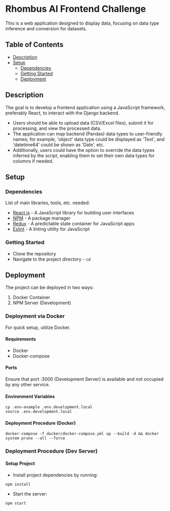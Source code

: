 # Rhombus AI Frontend Challenge

This is a web application designed to display data, focusing on data type inference and conversion for datasets.

## Table of Contents

- [Description](#description)
- [Setup](#setup)
  - [Dependencies](#dependencies)
  - [Getting Started](#getting-started)
  - [Deployment](#deployment)

## Description

The goal is to develop a frontend application using a JavaScript framework, preferably React, to interact with the Django backend.

- Users should be able to upload data (CSV/Excel files), submit it for processing, and view the processed data.
- The application can map backend (Pandas) data types to user-friendly names; for example, 'object' data type could be displayed as 'Text', and 'datetime64' could be shown as 'Date', etc.
- Additionally, users could have the option to override the data types inferred by the script, enabling them to set their own data types for columns if needed.

## Setup

### Dependencies

List of main libraries, tools, etc. needed:

- [React.js](https://reactjs.org/) - A JavaScript library for building user interfaces
- [NPM](https://www.npmjs.com/) - A package manager
- [Redux](https://redux.js.org/) - A predictable state container for JavaScript apps
- [Eslint](https://eslint.org/) - A linting utility for JavaScript

### Getting Started

- Clone the repository
- Navigate to the project directory - `cd`

## Deployment

The project can be deployed in two ways:

1. Docker Container
2. NPM Server (Development)

### Deployment via Docker

For quick setup, utilize Docker.

#### Requirements

- Docker
- Docker-compose

#### Ports

Ensure that port :3000 (Development Server) is available and not occupied by any other service.

#### Environment Variables

```shell
cp .env-example .env.development.local
source .env.development.local
```

#### Deployment Procedure (Docker)

```shell
docker-compose -f docker/docker-compose.yml up --build -d && docker system prune --all --force
```

### Deployment Procedure (Dev Server)

#### Setup Project
- Install project dependencies by running:
```shell
npm install
```
- Start the server:
```shell
npm start
```
